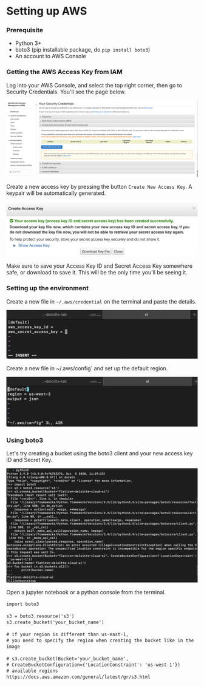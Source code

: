 # Setting up AWS

### Prerequisite

- Python 3+
- boto3 (pip installable package, do `pip install boto3`)
- An account to AWS Console


### Getting the AWS Access Key from IAM

Log into your AWS Console, and select the top right corner, then go to Security Credentials. You'll see the page below.

<img src="https://raw.githubusercontent.com/learn-co-curriculum/dsc-set-up-aws-iam/main/assets/aws_access_1.png">

Create a new access key by pressing the button `Create New Access Key`. A keypair will be automatically generated. 

<img src="https://raw.githubusercontent.com/learn-co-curriculum/dsc-set-up-aws-iam/main/assets/aws_access_2.png">

Make sure to save your Access Key ID and Secret Access Key somewhere safe, or download to save it. This will be the only time you'll be seeing it.

### Setting up the environment

Create a new file in `~/.aws/credential` on the terminal and paste the details.

<img src="https://raw.githubusercontent.com/learn-co-curriculum/dsc-set-up-aws-iam/main/assets/aws_access_3.png">

Create a new file in ~/.aws/config` and set up the default region.

<img src="https://raw.githubusercontent.com/learn-co-curriculum/dsc-set-up-aws-iam/main/assets/aws_access_4.png">

### Using boto3

Let's try creating a bucket using the boto3 client and your new access key ID and Secret Key.

<img src="https://raw.githubusercontent.com/learn-co-curriculum/dsc-set-up-aws-iam/main/assets/aws_access_5.png">

Open a jupyter notebook or a python console from the terminal.

```
import boto3

s3 = boto3.resource('s3')
s3.create_bucket('your_bucket_name')

# if your region is different than us-east-1,
# you need to specify the region when creating the bucket like in the image

# s3.create_bucket(Bucket='your_bucket_name', 
# CreateBucketConfiguration={'LocationConstraint': 'us-west-1'})
# available regions https://docs.aws.amazon.com/general/latest/gr/s3.html
```
